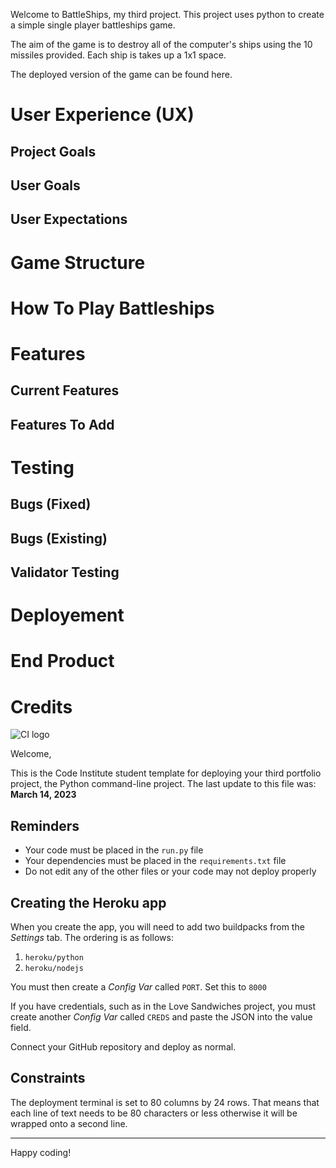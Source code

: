 Welcome to BattleShips, my third project. This project uses python to create a simple single player battleships game.

The aim of the game is to destroy all of the computer's ships using the 10 missiles provided. Each ship is takes up a 1x1 space.

The deployed version of the game can be found here.

# User Experience (UX)

## Project Goals

## User Goals

## User Expectations


# Game Structure


# How To Play Battleships


# Features

## Current Features

## Features To Add


# Testing

## Bugs (Fixed)

## Bugs (Existing)

## Validator Testing


# Deployement


# End Product


# Credits

![CI logo](https://codeinstitute.s3.amazonaws.com/fullstack/ci_logo_small.png)

Welcome,

This is the Code Institute student template for deploying your third portfolio project, the Python command-line project. The last update to this file was: **March 14, 2023**

## Reminders

- Your code must be placed in the `run.py` file
- Your dependencies must be placed in the `requirements.txt` file
- Do not edit any of the other files or your code may not deploy properly

## Creating the Heroku app

When you create the app, you will need to add two buildpacks from the _Settings_ tab. The ordering is as follows:

1. `heroku/python`
2. `heroku/nodejs`

You must then create a _Config Var_ called `PORT`. Set this to `8000`

If you have credentials, such as in the Love Sandwiches project, you must create another _Config Var_ called `CREDS` and paste the JSON into the value field.

Connect your GitHub repository and deploy as normal.

## Constraints

The deployment terminal is set to 80 columns by 24 rows. That means that each line of text needs to be 80 characters or less otherwise it will be wrapped onto a second line.

---

Happy coding!

